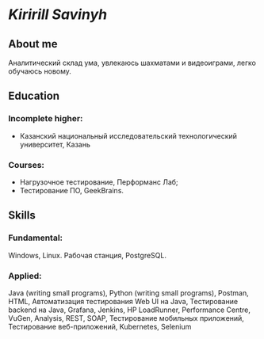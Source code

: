 # *Kiririll Savinyh*
## About me
Аналитический склад ума, увлекаюсь шахматами и видеоиграми, легко обучаюсь новому.
## Education
### Incomplete higher: 
- Казанский национальный исследовательский технологический университет, Казань
### Courses: 
- Нагрузочное тестирование, Перформанс Лаб;
- Тестирование ПО, GeekBrains.
## Skills
### Fundamental:
Windows, Linux. Рабочая станция, PostgreSQL.
### Applied:
Java (writing small programs), Python (writing small programs), Postman, HTML, Автоматизация тестирования Web UI на Java, Тестирование backend на Java, Grafana, Jenkins, HP LoadRunner, Performance Centre, VuGen, Analysis, REST, SOAP, Тестирование мобильных приложений, Тестирование веб-приложений, Kubernetes, Selenium
